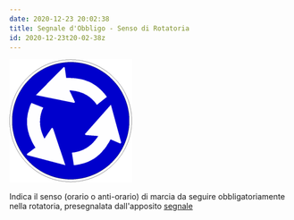 ```yaml
---
date: 2020-12-23 20:02:38
title: Segnale d'Obbligo - Senso di Rotatoria
id: 2020-12-23t20-02-38z
---
```


![cerchio blu con cerchio di frecce ricorsivo](./images/rotatoria-senso.png)

Indica il senso (orario o anti-orario) di marcia da seguire obbligatoriamente
nella rotatoria, presegnalata dall'apposito [segnale](./2020-12-19t15-57-37z.md)
